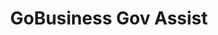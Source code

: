 ---
layout: homepage
title: GoBusiness Gov Assist
description: For Singapore Businesses
image: /images/
permalink: /
notification: <strong>COVID-19 Government Assistance for businesses:</strong> Click <a target="_blank" href="https://covid.gobusiness.gov.sg/supportschemes/general">here</a> to view the list of government assistance to help businesses tide through COVID-19 
sections:
    - hero:
        title: Government Assistance for Businesses
        subtitle: The e-Adviser helps businesses in selecting a relevant assistance based on their business need. 
        background: /images/govassist-hero-banner.jpg/
        button: Get started with e-Adviser
        url: https://ea-staging.l1t.molb.gov.sg/
        key_highlights:
        - title: E-adviser
          url: https://ea-staging.l1t.molb.gov.sg/
          description: Learn about relevant Government assistance for your business needs
      #  - title: Gobusiness Covid
      #    url: https://covid.gobusiness.gov.sg/supportschemes/general
      #    description: Supporting our businesses, overcoming challenges and emerging stronger
        - title: Gebiz Alerts
          url: /gebiz-alerts/
          description: Get notifications on the latest Government procurement opportunities
      #  - title: GoBusiness Licensing
      #    url: https://www.gobusiness.gov.sg/licences
      #    description: Freely select and apply for the licences you need with the Guided Journey or Self-Service feature
      #  - title: Productivity Solutions Grant
      #    url: /productivity-solutions-grant/
      #    description: PSG supports companies in the adoption of pre-scoped IT solutions and equipment that enhances productivity
      #  - title: Business Grants Portal
      #    url: https://www.businessgrants.gov.sg/
      #    description: Business Grants Portal brings government grants for businesses into one place, so it’s easier to find and apply for the grants you need
    - infobar:
        title: List of Government Assistance
        subtitle: 
        description: The Singapore Government offers a range of assistances to help businesses grow and succeed.<br/>Look for a tax incentive, loan, grant, or program here.
        button: View by Assistance Type
        url: /gov-assist/
---